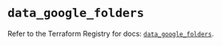 # `data_google_folders`

Refer to the Terraform Registry for docs: [`data_google_folders`](https://registry.terraform.io/providers/hashicorp/google-beta/6.5.0/docs/data-sources/google_folders).
